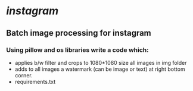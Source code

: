 # _instagram_
## Batch image processing for instagram ##

### Using pillow and os libraries write a code which: ###

+ applies b/w filter and crops to 1080*1080 size all images in img folder
+ adds to all images a watermark (can be image or text) at right bottom corner.
+ requirements.txt
